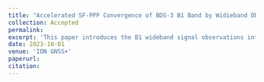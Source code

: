 ```yaml
---
title: "Accelerated SF-PPP Convergence of BDS-3 B1 Band by Widieband Observations"
collection: Accepted
permalink: 
excerpt: 'This paper introduces the B1 wideband signal observations into B1 SF-PPP for the first time. By establishing B1 SF-PPP model with three types of B1 wideband signal observations, real data experiments successfully demonstrate that the B1 wideband signal observations not only have better thermal noise and anti-multipath performances, but also can further accelerate B1 SF-PPP convergence, thus providing a faster SF-PPP solution for BDS-3 B1 band.'
date: 2023-10-01
venue: 'ION GNSS+'
paperurl: 
citation: 
---
```

